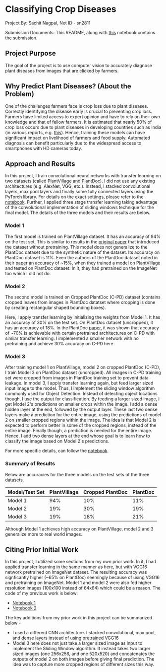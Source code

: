 # Classifying Crop Diseases

Project By: 
Sachit Nagpal, Net ID - sn2811


Submission Documents: 
This README, along with [this](https://colab.research.google.com/drive/1jn06snZBrHpb07EQFON3Dx3hzQfXbjjg?usp=sharing) notebook contains the submission. 

## Project Purpose
The goal of the project is to use computer vision to accurately diagnose plant diseases from images that are clicked by farmers.

## Why Predict Plant Diseases? (About the Problem)
One of the challenges farmers face is crop loss due to plant diseases. Correctly identifying the disease early is crucial to preventing crop loss. Farmers have limited access to expert opinion and have to rely on their own knowledge and that of fellow farmers. It is estimated that nearly 50% of crop loss occurs due to plant diseases in developing countries such as India (in various reports, e.g. [this](https://pubmed.ncbi.nlm.nih.gov/24535397/)). Hence, training these models can have significant impact on livelihood of farmers and food supply. Automated diagnosis can benefit particularly due to the widespread access to smartphones with HD cameras today. 

## Approach and Results
In this project, I train convolutional neural networks with transfer learning on two datasets (called [PlantVillage](https://arxiv.org/abs/1604.03169) and [PlantDoc](https://arxiv.org/abs/1911.10317)). I did not use any existing architectures (e.g. AlexNet, VGG, etc.). Instead, I stacked convolutional layers, max pool layers and finally some fully connected layers using the PyTorch library. For details on the exact settings, please refer to the [notebook](https://colab.research.google.com/drive/1jn06snZBrHpb07EQFON3Dx3hzQfXbjjg?usp=sharing). Further, I applied three stage transfer learning taking advantage of the convolutional implementation of sliding windows technique for the final model. The details of the three models and their results are below.

### Model 1
The first model is trained on PlantVillage dataset. 
It has an accuracy of 94% on the test set. 
This is similar to results in the [original paper](https://arxiv.org/abs/1604.03169) 
that introduced the dataset without pretraining. 
This model does not generalize to the PlantDoc dataset due to the synthetic nature of the dataset. 
Its accuracy on PlantDoc dataset is 11%. Even the authors of the PlantDoc dataset noted in their [paper](https://arxiv.org/abs/1911.10317) an accuracy of ~15%, when they trained a model on PlantVillage and tested on PlantDoc dataset. In it, they had pretrained on the ImageNet too which I did not do.  
### Model 2
The second model is trained on Cropped PlantDoc (C-PD) dataset (contains cropped leaves from images in PlantDoc datatset where cropping is done by creating rectangular shaped bounding boxes). 

Here, I apply transfer learning by initializing the weights from Model 1. It has an accuracy of 30% on the test set. On PlantDoc dataset (uncropped), it has an accuracy of 18%. In the PlantDoc [paper](https://arxiv.org/abs/1911.10317), it was shown that accuracy of ~70% is achievable with certain pretrained architectures on C-PD with similar transfer learning. I implemented a smaller network with no pretraining and achieve 30% accuracy on C-PD here.

### Model 3
After training model 1 on PlantVillage, model 2 on cropped PlantDoc (C-PD), I train Model 3 on PlantDoc dataset (uncropped). All images in C-PD training set were cropped from images in PlantDoc training set to prevent data leakage.
In model 3, I apply transfer learning again, but feed larger sized input image to the model. Thus, I implement the sliding window algorithm commonly used for Object Detection. Instead of detecting object locations though, I use the output for classification. By feeding a larger sized image, I get Model 2's predictions on smaller crops within the image. I add a dense hidden layer at the end, followed by the output layer. These last two dense layers make a prediction for the entire image, using the predictions of model 2 on smaller cropped regions within the image. The idea is that Model 2 is expected to perform better in some of the cropped regions, instead of the entire image. Finally though, a prediction is needed for the entire image. Hence, I add two dense layers at the end whose goal is to learn how to classify the image based on Model 2's predictions.

For more specific details, can follow the [notebook](https://colab.research.google.com/drive/1jn06snZBrHpb07EQFON3Dx3hzQfXbjjg?usp=sharing).

### Summary of Results
Below are accuracies for the three models on the test sets of the three datasets.  

|Model/Test Set  | PlantVillage  | Cropped PlantDoc  | PlantDoc |
|---|---|---|---|
|Model 1    | 94%  | 10% | 11% |
|Model 2    | 19%  | 30% | 19% |
|Model 3    | 19%  | 18% | 21% |

Although Model 1 achieves high accuracy on PlantVillage, model 2 and 3 generalize more to real world images.

## Citing Prior Initial Work
In this project, I utilized some sections from my own prior work. In it, I had applied transfer learning in the same manner as here, but with VGG16 network pretrained on ImageNet dataset. The resulting accuracy was signficantly higher (~65% on PlantDoc) seemingly because of using VGG16 and pretraining on ImageNet. Model 1 and model 2 were also fed higher resolution images (100x100 instead of 64x64) which could be a reason. The code of my previous work is below:

- [Notebook 1](https://colab.research.google.com/drive/1oZXhQ0Hb7GdWOSW3NURywuevBNyAY-Yd?usp=sharing) 
- [Notebook 2](https://colab.research.google.com/drive/1I_uCu340A-RVZJwIn2rleWFjVinG6Yyq?usp=sharing)

The key additions from my prior work in this project can be summarized below - 

- I used a different CNN architecture. I stacked convolutional, max pool, and dense layers instead of using pretrained VGG16
- Model 3 here does not just take a larger sized image as input to implement the Sliding Window algorithm. It instead takes two larger sized images (one 256x256, and one 520x520) and concatenates the outputs of model 2 on both images before giving final prediction. The idea was to capture more cropped regions of different sizes this way. 
   
